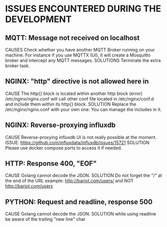 # ISSUES ENCOUNTERED DURING THE DEVELOPMENT

## MQTT: Message not received on localhost

CAUSES
Check whether you have another MQTT Broker running on your machine.
For instance if you use MQTTX (UI), it will create a Mosquitto broker
and intercept any MQTT messages.
SOLUTIONS
Terminate the extra broker task.

## NGINX: "http" directive is not allowed here in

CAUSE
The http{} block is located within another http block (error)
/etc/nginx/nginx.conf will call other conf file located in /etc/nginx/conf.d and
include them within its http{} block.
SOLUTION
Replace the /etc/nginx/nginx.conf with your own one.
You can manage the includes in it.

## NGINX: Reverse-proxying influxdb

CAUSE
Reverse-proxying influxdb UI is not really possible at the moment.
ISSUE: https://github.com/influxdata/influxdb/issues/15721
SOLUTION
Please use docker compose ports to access it if needed.

## HTTP: Response 400, "EOF"

CAUSE
Golang cannot decode the JSON.
SOLUTION
Do not forget the "/" at the end of the URL example:
http://bariot.com/users/ and NOT http://bariot.com/users

## PYTHON: Request and readline, response 500

CAUSE
Golang cannot decode the JSON.
SOLUTION
while using readline be aware of the trailing "new line" char
